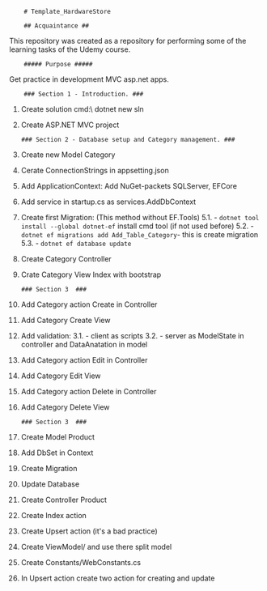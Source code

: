		# Template_HardwareStore

		## Acquaintance ##
This repository was created as a repository for performing some of the learning tasks of the Udemy course.

		##### Purpose #####
Get practice in development MVC asp.net apps.

		### Section 1 - Introduction. ###
1.	Create solution cmd:\ dotnet new sln
2.	Create ASP.NET MVC project

		### Section 2 - Database setup and Category management. ###

1.	Create new Model Category
2.	Cerate ConnectionStrings in appsetting.json
3.	Add ApplicationContext: Add NuGet-packets SQLServer, EFCore
4.	Add service in startup.cs as services.AddDbContext
5.	Create first Migration: (This method without EF.Tools)
5.1.		- `dotnet tool install --global dotnet-ef` install cmd tool (if not used before)
5.2.		- `dotnet ef migrations add Add_Table_Category`- this is create migration
5.3.		- `dotnet ef database update`
6.	Create Category Controller
7.	Crate Category View Index with bootstrap

		### Section 3  ###

1.	Add Category action Create in Controller
2.	Add Category Create View
3.	Add validation:
3.1.		- client as scripts
3.2. 		- server as ModelState in controller and DataAnatation in model
4.	Add Category action Edit in Controller
5.	Add Category Edit View
6.	Add Category action Delete in Controller
7.	Add Category Delete View
	
		### Section 3  ###

1.	Create Model Product
2.	Add DbSet in Context
3.	Create Migration
4.	Update Database
5.	Create Controller Product
6.	Create Index action
7. 	Create Upsert action (it's a bad practice)
8.	Create ViewModel/ and use there split model
9.  Create Constants/WebConstants.cs
10.	In Upsert action create two action for creating and update


		